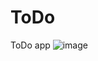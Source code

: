 # ToDo
 ToDo app
![image](https://user-images.githubusercontent.com/66377435/200806557-3894ea12-0c3e-4536-9a43-308841139dff.png)
